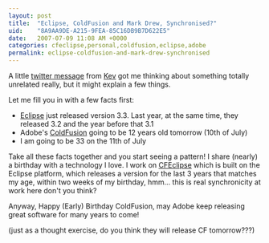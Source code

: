 ```yaml
---
layout: post
title:  "Eclipse, ColdFusion and Mark Drew, Synchronised?"
uid:	"8A9AA9DE-A215-9FEA-85C16DB9B7D622E5"
date:   2007-07-09 11:08 AM +0000
categories: cfeclipse,personal,coldfusion,eclipse,adobe
permalink: eclipse-coldfusion-and-mark-drew-synchronised
---
```

A little <a href="http://twitter.com/bigmadkev/statuses/140149722" title="Twitter / Kev McCabe: @markdrew  mmmmm eclipse 3....">twitter message</a> from <a href="http://inner-rhythm.co.uk/blog/" title="Inner-Rhythm.co.uk">Kev</a> got me thinking about something totally unrelated really, but it might explain a few things. 

Let me fill you in with a few facts first:
<ul>
	<li><a href="http://www.eclipse.org/" title="Eclipse.org home">Eclipse</a> just released version 3.3. Last year, at the same time, they released 3.2 and the year before that 3.1</li>
	<li>Adobe's <a href="http://www.adobe.com/products/coldfusion/" title="Adobe - Products : ColdFusion MX 7">ColdFusion</a> going to be 12 years old tomorrow (10th of July) </li>
	<li>I am going to be 33 on the 11th of July</li>
	
</ul>

Take all these facts together and you start seeing a pattern! I share (nearly) a birthday with a technology I love. I work on <a href="http://www.cfeclipse.org/" title="CFEclipse: The ColdFusion IDE for Eclipse">CFEclipse</a> which is built on the Eclipse platform, which releases a version for the last 3 years that matches my age, within two weeks of my birthday, hmm... this is real synchronicity at work here don't you think?

Anyway, Happy (Early) Birthday ColdFusion, may Adobe keep releasing great software for many years to come!

(just as a thought exercise, do you think they will release CF tomorrow???)